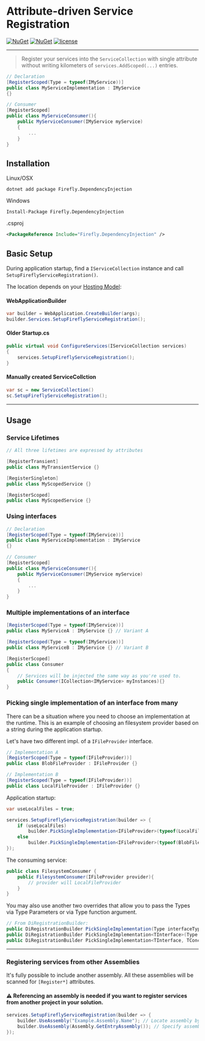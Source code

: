 # Attribute-driven Service Registration

[![NuGet](https://img.shields.io/nuget/v/Firefly.DependencyInjection.svg)](https://www.nuget.org/packages/Firefly.DependencyInjection)
[![NuGet](https://img.shields.io/nuget/dt/Firefly.DependencyInjection.svg)](https://www.nuget.org/packages/Firefly.DependencyInjection)
[![license](https://img.shields.io/github/license/mashape/apistatus.svg)]()

---

> Register your services into the `ServiceCollection` with single attribute
> without writing kilometers of `services.AddScoped(...)` entries.

```csharp
// Declaration
[RegisterScoped(Type = typeof(IMyService))]
public class MyServiceImplementation : IMyService
{}

// Consumer
[RegisterScoped]
public class MyServiceConsumer(){
    public MyServiceConsumer(IMyService myService)
    {
        ...
    }
}
```

## Installation

Linux/OSX
```shell
dotnet add package Firefly.DependencyInjection
```

Windows
```shell
Install-Package Firefly.DependencyInjection
```

.csproj
```xml
<PackageReference Include="Firefly.DependencyInjection" />
```

## Basic Setup

During application startup, find a `IServiceCollection` instance and call `SetupFireflyServiceRegistration()`.

The location depends on your [Hosting Model](https://learn.microsoft.com/en-us/aspnet/core/fundamentals/minimal-apis/webapplication?view=aspnetcore-7.0):

#### WebApplicationBuilder
```cs
var builder = WebApplication.CreateBuilder(args);
builder.Services.SetupFireflyServiceRegistration();
```
#### Older Startup.cs
```csharp
public virtual void ConfigureServices(IServiceCollection services)
{
    services.SetupFireflyServiceRegistration();
}
```
#### Manually created ServiceCollction 
```csharp
var sc = new ServiceCollection()
sc.SetupFireflyServiceRegistration();
```
---

## Usage

### Service Lifetimes

```cs
// All three lifetimes are expressed by attributes

[RegisterTransient]
public class MyTransientService {}

[RegisterSingleton]
public class MyScopedService {}

[RegisterScoped]
public class MyScopedService {}
```

### Using interfaces

```csharp
// Declaration
[RegisterScoped(Type = typeof(IMyService))]
public class MyServiceImplementation : IMyService
{}

// Consumer
[RegisterScoped]
public class MyServiceConsumer(){
    public MyServiceConsumer(IMyService myService)
    {
        ...
    }
}
```

### Multiple implementations of an interface

```cs
[RegisterScoped(Type = typeof(IMyService))] 
public class MyServiceA : IMyService {} // Variant A

[RegisterScoped(Type = typeof(IMyService))] 
public class MyServiceB : IMyService {} // Variant B

[RegisterScoped]
public class Consumer 
{
    // Services will be injected the same way as you're used to.
    public Consumer(ICollection<IMyService> myInstances){}
}
```

### Picking single implementation of an interface from many

There can be a situation where you need to choose an implementation at the runtime. 
This is an example of choosing an filesystem provider based on a string during the application startup.

Let's have two different impl. of a `IFileProvider` interface.
```csharp
// Implementation A
[RegisterScoped(Type = typeof(IFileProvider))]
public class BlobFileProvider : IFileProvider {} 

// Implementation B
[RegisterScoped(Type = typeof(IFileProvider))]
public class LocalFileProvider : IFileProvider {}
```

Application startup:
```csharp
var useLocalFiles = true;

services.SetupFireflyServiceRegistration(builder => {
    if (useLocalFiles)
        builder.PickSingleImplementation<IFileProvider>(typeof(LocalFileProvider));
    else
        builder.PickSingleImplementation<IFileProvider>(typeof(BlobFileProvider));
});
```

The consuming service:
```csharp
public class FilesystemConsumer {
    public FilesystemConsumer(IFileProvider provider){
        // provider will LocalFileProvider
    }
}
```

You may also use another two overrides that allow you to pass the Types via Type Parameters or via Type function argument.
```csharp
// From DiRegistrationBuilder: 
public DiRegistrationBuilder PickSingleImplementation(Type interfaceType, Type concreteType);
public DiRegistrationBuilder PickSingleImplementation<TInterface>(Type concreteType);
public DiRegistrationBuilder PickSingleImplementation<TInterface, TConcrete>()
```

---

### Registering services from other Assemblies

It's fully possible to include another assembly. All these assemblies will be scanned for `[Register*]` attributes.
#### ⚠ Referencing an assembly is needed if you want to register services from another project in your solution.

```csharp
services.SetupFireflyServiceRegistration(builder => {
    builder.UseAssembly("Example.Assembly.Name"); // Locate assembly by string
    builder.UseAssembly(Assembly.GetEntryAssembly()); // Specify assembly by the Assembly type and pass anything you need.
});
```


